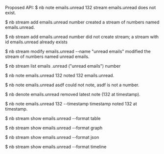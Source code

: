 Proposed API:
$ nb note emails.unread 132
stream emails.unread does not exist.

$ nb stream add emails.unread number
created a stream of numbers named emails.unread.

$ nb stream add emails.unread number
did not create stream; a stream with id emails.unread already exists

$ nb stream modify emails.unread --name "unread emails"
modified the stream of numbers named unread emails.

$ nb stream list
emails
  .unread ("unread emails") number

$ nb note emails.unread 132
noted 132 emails.unread.

$ nb note emails.unread asdf
could not note, asdf is not a number.

$ nb denote emails.unread
removed latest note (132 at timestamp).

$ nb note emails.unread 132 --timestamp timestamp
noted 132 at timestamp.

$ nb stream show emails.unread --format table

$ nb stream show emails.unread --format graph

$ nb stream show emails.unread --format json

$ nb stream show emails.unread --format timeline
